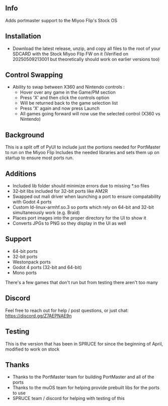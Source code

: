 ## Info
Adds portmaster support to the Miyoo Flip's Stock OS

## Installation
- Download the latest release, unzip, and copy all files to the root of your SDCARD with the Stock Miyoo Flip FW on it
(Verified on 20250509213001 but theoretically should work on earlier versions too)

## Control Swapping
- Ability to swap between X360 and Nintendo controls :
    -   Hover over any game in the Game/PM section
    -   Press 'X' and then click the controls option
    -   Will be returned back to the game selection list
    -   Press 'X' again and now press Launch
    -   All games going forward will now use the selected control (X360 vs Nintendo)

## Background
This is a split off of PyUI to include just the portions needed for PortMaster to run on the Miyoo Flip
Includes the needed libraries and sets them up on startup to ensure most ports run.

## Additions
- Included lib folder should minimize errors due to missing *.so files
- 32-bit libs included for 32-bit ports like AM2R
- Swapped out mali driver when launching a port to ensure compatability with Godot 4 ports
- Custom ld-linux-armhf.so.3 so ports which rely on 64-bit and 32-bit simultaneously work (e.g. Braid)
- Places port images into the proper directory for the UI to show it
- Converts JPGs to PNG so they display in the UI as well

## Support
- 64-bit ports
- 32-bit ports 
- Westonpack ports
- Godot 4 ports (32-bit and 64-bit)
- Mono ports


There's a few games that don't run but from testing there aren't too many

## Discord
Feel free to reach out for help / post questions, or just chat:
https://discord.gg/Z7AEPNAE9n

## Testing
This is the version that has been in SPRUCE for since the beginning of April, modified to work on stock

## Thanks
- Thanks to the PortMaster team for building PortMaster and all of the ports
- Thanks to the muOS team for helping provide prebuilt libs for the ports to use
- SPRUCE team / discord for helping with testing of this
